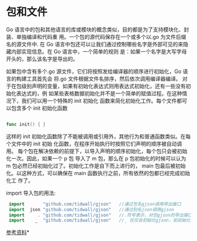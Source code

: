 # 包和文件

Go 语言中的包和其他语言的库或模块的概念类似，目的都是为了支持模块化、封装、单独编译和代码重
用。一个包的源代码保存在一个或多个以.go 为文件后缀名的源文件中.
在 Go 语言中包还可以让我们通过控制哪些名字是外部可见的来隐藏内部实现信息。在 Go 语言中，一个简单的规则
是：如果一个名字是大写字母开头的，那么该名字是导出的。

如果包中含有多个.go 源文件，它们将按照发给编译器的顺序进行初始化，Go 语言的构建工具首先会
将.go 文件根据文件名排序，然后依次调用编译器编译。
对于在包级别声明的变量，如果有初始化表达式则用表达式初始化，还有一些没有初始化表达式的，例
如某些表格数据初始化并不是一个简单的赋值过程。在这种情况下，我们可以用一个特殊的 init 初始化
函数来简化初始化工作。每个文件都可以包含多个 init 初始化函数

```go

func init() { }
```

这样的 init 初始化函数除了不能被调用或引用外，其他行为和普通函数类似。在每个文件中的 init 初始
化函数，在程序开始执行时按照它们声明的顺序被自动调用。
每个包在解决依赖的前提下，以导入声明的顺序初始化，每个包只会被初始化一次。因此，如果一个 p 包
导入了 m 包，那么在 p 包初始化的时候可以认为 m 包必然已经初始化过了。初始化工作是自下而上进行的，
main 包最后被初始化。以这种方式，可以确保在 main 函数执行之前，所有依然的包都已经完成初始化工
作了。

import 导入包的用法:

```go
 import       "github.com/tidwall/gjson"   //通过包名gjson调用导出接口
 import  json "github.com/tidwall/gjson"   //通过别名json调用gjson
 import     . "github.com/tidwall/gjson"   //.符号表示，对包gjson的导出接口的调用直接省略包名
 import    _  "github.com/tidwall/gjson"   //_ 仅仅会初始化gjson，如初始化全局变量，调用init函数
```

[参考资料](https://github.com/KeKe-Li/For-learning-Go-Tutorial/blob/master/src/chapter01/01.0.md)\*
